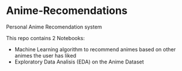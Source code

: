 # Anime-Recomendations
Personal Anime Recomendation system

This repo contains 2 Notebooks:

* Machine Learning algorithm to recommend animes based on other animes the user has liked
* Exploratory Data Analisis (EDA) on the Anime Dataset
